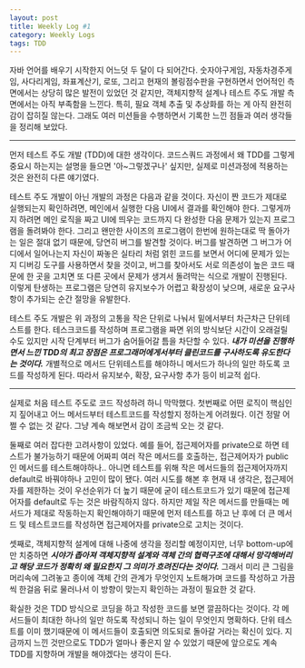 ```yaml
---
layout: post
title: Weekly Log #1
category: Weekly Logs
tags: TDD
---
```


자바 언어를 배우기 시작한지 어느덧 두 달이 다 되어간다. 숫자야구게임, 자동차경주게임, 사다리게임, 좌표계산기, 로또, 그리고 현재의 볼링점수판을 구현하면서 언어적인 측면에서는 상당히 많은 발전이 있었던 것 같지만, 객체지향적 설계나 테스트 주도 개발 측면에서는 아직 부족함을 느낀다. 특히, 필요 객체 추출 및 추상화를 하는 게 아직 완전히 감이 잡히질 않는다. 그래도 여러 미션들을 수행하면서 기록한 느낀 점들과 여러 생각들을 정리해 보았다.

---

먼저 테스트 주도 개발 (TDD)에 대한 생각이다. 코드스쿼드 과정에서 왜 TDD를 그렇게 중요시 하는지는 설명을 들으면 '아~그렇겠구나' 싶지만, 실제로 미션과정에 적용하는 것은 완전히 다른 얘기였다. 

테스트 주도 개발이 아닌 개발의 과정은 다음과 같을 것이다. 자신이 짠 코드가 제대로 실행되는지 확인하려면, 메인에서 실행한 다음 UI에서 결과를 확인해야 한다. 그렇게까지 하려면 메인 로직을 짜고 UI에 띄우는 코드까지 다 완성한 다음 문제가 있는지 프로그램을 돌려봐야 한다. 그리고 왠만한 사이즈의 프로그램이 한번에 원하는대로 딱 돌아가는 일은 절대 없기 때문에, 당연히 버그를 발견할 것이다. 버그를 발견하면 그 버그가 어디에서 일어나는지 자신이 짜놓은 실타리 처럼 얽힌 코드를 보면서 어디에 문제가 있는지 디버깅 도구를 사용하면서 찾을 것이고, 버그를 찾아서도 서로 의존성이 높은 코드 때문에 한 곳을 고치면 또 다른 곳에서 문제가 생겨서 돌려막는 식으로 개발이 진행된다. 이렇게 탄생하는 프로그램은 당연히 유지보수가 어렵고 확장성이 낮으며, 새로운 요구사항이 추가되는 순간 절망을 유발한다.

테스트 주도 개발은 위 과정의 고통을 작은 단위로 나눠서 밑에서부터 차근차근 단위테스트를 한다. 테스크코드를 작성하며 프로그램을 짜면 위의 방식보단 시간이 오래걸릴 수도 있지만 시작 단계부터 버그가 숨어들어갈 틈을 차단할 수 있다. ***내가 미션을 진행하면서 느낀 TDD의 최고 장점은 프로그래머에게서부터 클린코드를 구사하도록 유도한다는 것이다.*** 개별적으로 메서드 단위테스트를 해야하니 메서드가 하나의 일만 하도록 코드를 작성하게 된다. 따라서 유지보수, 확장, 요구사항 추가 등이 비교적 쉽다.

---

실제로 처음 테스트 주도로 코드 작성하려 하니 막막했다. 첫번째로 어떤 로직이 핵심인지 짚어내고 어느 메서드부터 테스트코드를 작성할지 정하는게 어려웠다. 이건 정말 어쩔 수 없는 것 같다. 그냥 계속 해보면서 감이 조금씩 오는 것 같다. 

둘째로 여러 잡다한 고려사항이 있었다. 예를 들어, 접근제어자를 private으로 하면 테스트가 불가능하기 때문에 어짜피 여러 작은 메서드를 호출하는, 접근제어자가 public인  메서드를 테스트해야하나.. 아니면 테스트를 위해 작은 메서드들의 접근제어자까지 default로 바꿔야하나 고민이 많이 됐다. 여러 시도를 해본 후 현재 내 생각은, 접근제어자를 제한하는 것이 우선순위가 더 높기 때문에 굳이 테스트코드가 있기 때문에 접근제어자를 default로 두는 것은 바람직하지 않다. 하지만 제일 작은 메서드를 만들때는 메서드가 제대로 작동하는지 확인해야하기 때문에 먼저 테스트를 하고 난 후에 더 큰 메서드 및 테스트코드를 작성하면 접근제어자를 private으로 고치는 것이다. 

셋째로, 객체지향적 설계에 대해 나중에 생각을 정리할 예정이지만, 너무 bottom-up에만 치중하면 ***시야가 좁아져 객체지향적 설계와 객체 간의 협력구조에 대해서 망각해버리고 해당 코드가 정확히 왜 필요한지 그 의미가 흐려진다는 것이다.*** 그래서 미리 큰 그림을 머리속에 그려놓고 종이에 객체 간의 관계가 무엇인지 노트해가며 코드를 작성하고 가끔씩 한걸음 뒤로 물러나서 이 방향이 맞는지 확인하는 과정이 필요한 것 같다.

확실한 것은 TDD 방식으로 코딩을 하고 작성한 코드를 보면 깔끔하다는 것이다. 각 메서드들이 최대한 하나의 일만 하도록 작성되니 하는 일이 무엇인지 명확하다. 단위 테스트를 이미 했기때문에 이 메서드들이 호출되면 의도되로 돌아갈 거라는 확신이 있다. 지금까지 느낀 것만으로도 TDD가 얼마나 좋은지 알 수 있었기 때문에 앞으로도 계속 TDD를 지향하며 개발을 해야겠다는 생각이 든다.
